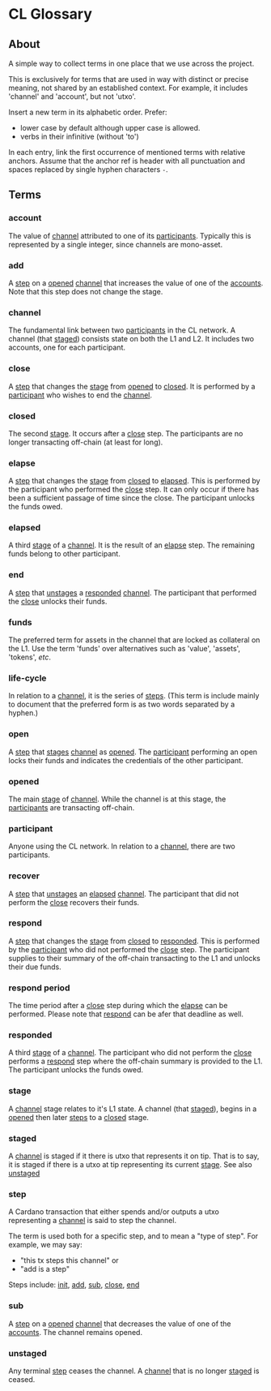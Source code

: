# CL Glossary

## About

A simple way to collect terms in one place that we use across the project.

This is exclusively for terms that are used in way with distinct or precise
meaning, not shared by an established context. For example, it includes
'channel' and 'account', but not 'utxo'.

Insert a new term in its alphabetic order. Prefer:

- lower case by default although upper case is allowed.
- verbs in their infinitive (without 'to')

In each entry, link the first occurrence of mentioned terms with relative
anchors. Assume that the anchor ref is header with all punctuation and spaces
replaced by single hyphen characters `-`.

## Terms

### account

The value of [channel](#channel) attributed to one of its
[participants](#participant). Typically this is represented by a single integer,
since channels are mono-asset.

### add

A [step](#step) on a [opened](#opened) [channel](#channel) that increases the
value of one of the [accounts](#account). Note that this step does not change
the stage.

### channel

The fundamental link between two [participants](#participant) in the CL network.
A channel (that [staged](#staged)) consists state on both the L1 and L2. It
includes two accounts, one for each participant.

### close

A [step](#step) that changes the [stage](#stage) from [opened](#opened) to
[closed](#closed). It is performed by a [participant](#participant) who wishes
to end the [channel](#channel).

### closed

The second [stage](#stage). It occurs after a [close](#close) step. The
participants are no longer transacting off-chain (at least for long).

### elapse

A [step](#step) that changes the [stage](#stage) from [closed](#closed) to
[elapsed](#elapsed). This is performed by the participant who performed the
[close](#close) step. It can only occur if there has been a sufficient passage
of time since the close. The participant unlocks the funds owed.

### elapsed

A third [stage](#stage) of a [channel](#channel). It is the result of an
[elapse](#elapse) step. The remaining funds belong to other participant.

### end

A [step](#step) that [unstages](#unstage) a [responded](#responded)
[channel](#channel). The participant that performed the [close](#close) unlocks
their funds.

### funds

The preferred term for assets in the channel that are locked as collateral on
the L1. Use the term 'funds' over alternatives such as 'value', 'assets',
'tokens', _etc_.

### life-cycle

In relation to a [channel](#channel), it is the series of [steps](#step). (This
term is include mainly to document that the preferred form is as two words
separated by a hyphen.)

### open

A [step](#step) that [stages](#staged) [channel](#channel) as [opened](#opened).
The [participant](#participant) performing an open locks their funds and
indicates the credentials of the other participant.

### opened

The main [stage](#stage) of [channel](#channel). While the channel is at this
stage, the [participants](#participant) are transacting off-chain.

### participant

Anyone using the CL network. In relation to a [channel](#channel), there are two
participants.

### recover

A [step](#step) that [unstages](#unstage) an [elapsed](#elapsed)
[channel](#channel). The participant that did not perform the [close](#close)
recovers their funds.

### respond

A [step](#step) that changes the [stage](#stage) from [closed](#closed) to
[responded](#responded). This is performed by the [participant](#participant)
who did not performed the [close](#close) step. The participant supplies to
their summary of the off-chain transacting to the L1 and unlocks their due
funds.

### respond period

The time period after a [close](#close) step during which the [elapse](#elapse)
can be performed. Please note that [respond](#respond) can be afer that deadline
as well.

### responded

A third [stage](#stage) of a [channel](#channel). The participant who did not
perform the [close](#close) performs a [respond](#respond) step where the
off-chain summary is provided to the L1. The participant unlocks the funds owed.

### stage

A [channel](#channel) stage relates to it's L1 state. A channel (that
[staged](#staged)), begins in a [opened](#opened) then later [steps](#step) to a
[closed](#closed) stage.

### staged

A [channel](#channel) is staged if it there is utxo that represents it on tip.
That is to say, it is staged if there is a utxo at tip representing its current
[stage](#stage). See also [unstaged](#unstaged)

### step

A Cardano transaction that either spends and/or outputs a utxo representing a
[channel](#channel) is said to step the channel.

The term is used both for a specific step, and to mean a "type of step". For
example, we may say:

- "this tx steps this channel" or
- "add is a step"

Steps include: [init](#init), [add](#add), [sub](#sub), [close](#close),
[end](#end)

### sub

A [step](#step) on a [opened](#opened) [channel](#channel) that decreases the
value of one of the [accounts](#account). The channel remains opened.

### unstaged

Any terminal [step](#step) ceases the channel. A [channel](#channel) that is no
longer [staged](#staged) is ceased.
